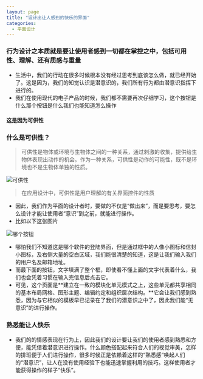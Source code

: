 ```yaml
---
layout: page
title: "设计出让人感到的快乐的界面"
categories:
  - 平面设计
---
```


### 行为设计之本质就是要让使用者感到一切都在掌控之中，包括可用性、理解、还有质感与重量 
- 生活中，我们的行动在很多时候根本没有经过思考到底该怎么做，就已经开始了。这是因为，我们的知觉认识是潜意识的，我们所有行为都由潜意识指挥下进行的。
- 我们在使用现代的电子产品的时候，我们都不需要再次仔细学习，这个按钮是什么那个按钮是什么我们也能知道怎么操作
#### 这是因为**可供性**

### 什么是可供性？

> 可供性是物体或环境与生物体之间的一种关系，通过刺激的收集，提供给生物体表现出动作的机会。作为一种关系，可供性是动作的可能性，既不是环境也不是生物体单独的性质。

![可供性]()

> 在应用设计中，可供性是用户理解的有关界面控件的性质

- 因此，我们作为平面的设计者时，要做的不仅是“做出来”，而是要思考，要怎么设计才能让使用者“意识”到之前，就能进行操作。
- 比如以下这张图片

![哪个按钮]()
- 哪怕我们不知道这是哪个软件的登陆界面，但是通过框中的人像小图标和信封小图标，及右侧大量的空白区域，我们能很清楚的知道，这是让我们输入我们的用户名及邮箱地址。
- 而最下面的按钮，文字填满了整个框，即使看不懂上面的文字代表着什么，我们也会凭着习惯在输入完信息后点击它。
- 可见，这个页面是**建立在一致的模块化单元模式之上，这些单元都共享相同的基本布局网格、图形主题、编辑约定和组织层次结构。**它会让我们感到熟悉，因为与它相似的模板早已记录在了我们的潜意识之中了，因此我们能“无意识”的进行操作。

### 熟悉能让人快乐
- 我们的的情感表现在行为上，因此我们的设计要让我们的使用者感到熟悉和方便，能凭借着潜意识进行操作。什么颜色搭配起来符合人们的视觉审美，怎样的排班便于人们进行操作，很多时候正是依赖着这样的“熟悉感”唤起人们的“潜意识”，让人在没有使用经验下也能迅速掌握利用的技巧。这样使用者才能获得操作的样子“快乐”。